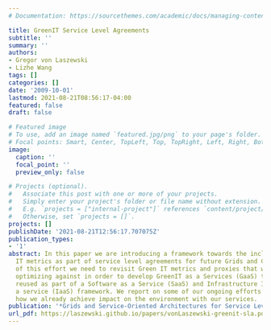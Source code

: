 ```yaml
---
# Documentation: https://sourcethemes.com/academic/docs/managing-content/

title: GreenIT Service Level Agreements
subtitle: ''
summary: ''
authors:
- Gregor von Laszewski
- Lizhe Wang
tags: []
categories: []
date: '2009-10-01'
lastmod: 2021-08-21T08:56:17-04:00
featured: false
draft: false

# Featured image
# To use, add an image named `featured.jpg/png` to your page's folder.
# Focal points: Smart, Center, TopLeft, Top, TopRight, Left, Right, BottomLeft, Bottom, BottomRight.
image:
  caption: ''
  focal_point: ''
  preview_only: false

# Projects (optional).
#   Associate this post with one or more of your projects.
#   Simply enter your project's folder or file name without extension.
#   E.g. `projects = ["internal-project"]` references `content/project/deep-learning/index.md`.
#   Otherwise, set `projects = []`.
projects: []
publishDate: '2021-08-21T12:56:17.707075Z'
publication_types:
- '1'
abstract: In this paper we are introducing a framework towards the inclusion of Green
  IT metrics as part of service level agreements for future Grids and Clouds. As part
  of this effort we need to revisit Green IT metrics and proxies that we consider
  optimizing against in order to develop GreenIT as a Services (GaaS) that can be
  reused as part of a Software as a Service (SaaS) and Infrastructure Infrastructureas
  a service (IaaS) framework. We report on some of our ongoing efforts and demonstrate
  how we already achieve impact on the environment with our services.
publication: '*Grids and Service-Oriented Architectures for Service Level Agreements*'
url_pdf: https://laszewski.github.io/papers/vonLaszewski-greenit-sla.pdf
---
```

